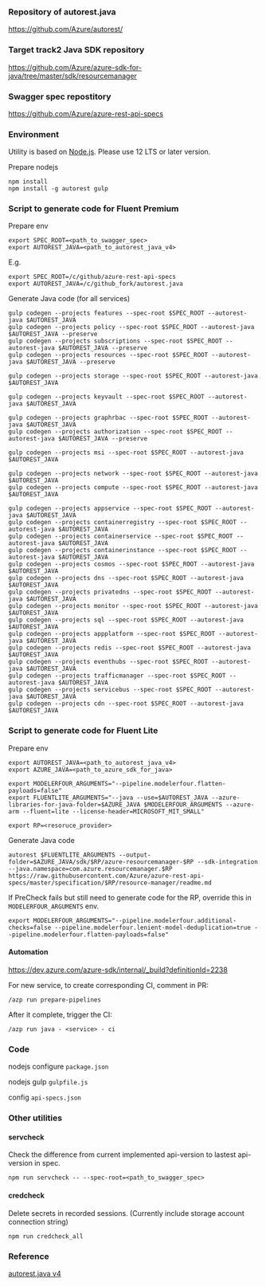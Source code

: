 ### Repository of autorest.java

https://github.com/Azure/autorest/

### Target track2 Java SDK repository

https://github.com/Azure/azure-sdk-for-java/tree/master/sdk/resourcemanager

### Swagger spec repostitory

https://github.com/Azure/azure-rest-api-specs

### Environment

Utility is based on [Node.js](https://nodejs.org/en/). Please use 12 LTS or later version.

Prepare nodejs

```
npm install
npm install -g autorest gulp
```

### Script to generate code for Fluent Premium

Prepare env

```
export SPEC_ROOT=<path_to_swagger_spec>
export AUTOREST_JAVA=<path_to_autorest_java_v4>
```

E.g.
```
export SPEC_ROOT=/c/github/azure-rest-api-specs
export AUTOREST_JAVA=/c/github_fork/autorest.java
```

Generate Java code (for all services)

```
gulp codegen --projects features --spec-root $SPEC_ROOT --autorest-java $AUTOREST_JAVA
gulp codegen --projects policy --spec-root $SPEC_ROOT --autorest-java $AUTOREST_JAVA --preserve
gulp codegen --projects subscriptions --spec-root $SPEC_ROOT --autorest-java $AUTOREST_JAVA --preserve
gulp codegen --projects resources --spec-root $SPEC_ROOT --autorest-java $AUTOREST_JAVA --preserve

gulp codegen --projects storage --spec-root $SPEC_ROOT --autorest-java $AUTOREST_JAVA

gulp codegen --projects keyvault --spec-root $SPEC_ROOT --autorest-java $AUTOREST_JAVA

gulp codegen --projects graphrbac --spec-root $SPEC_ROOT --autorest-java $AUTOREST_JAVA
gulp codegen --projects authorization --spec-root $SPEC_ROOT --autorest-java $AUTOREST_JAVA --preserve

gulp codegen --projects msi --spec-root $SPEC_ROOT --autorest-java $AUTOREST_JAVA

gulp codegen --projects network --spec-root $SPEC_ROOT --autorest-java $AUTOREST_JAVA
gulp codegen --projects compute --spec-root $SPEC_ROOT --autorest-java $AUTOREST_JAVA

gulp codegen --projects appservice --spec-root $SPEC_ROOT --autorest-java $AUTOREST_JAVA
gulp codegen --projects containerregistry --spec-root $SPEC_ROOT --autorest-java $AUTOREST_JAVA
gulp codegen --projects containerservice --spec-root $SPEC_ROOT --autorest-java $AUTOREST_JAVA
gulp codegen --projects containerinstance --spec-root $SPEC_ROOT --autorest-java $AUTOREST_JAVA
gulp codegen --projects cosmos --spec-root $SPEC_ROOT --autorest-java $AUTOREST_JAVA
gulp codegen --projects dns --spec-root $SPEC_ROOT --autorest-java $AUTOREST_JAVA
gulp codegen --projects privatedns --spec-root $SPEC_ROOT --autorest-java $AUTOREST_JAVA
gulp codegen --projects monitor --spec-root $SPEC_ROOT --autorest-java $AUTOREST_JAVA
gulp codegen --projects sql --spec-root $SPEC_ROOT --autorest-java $AUTOREST_JAVA
gulp codegen --projects appplatform --spec-root $SPEC_ROOT --autorest-java $AUTOREST_JAVA
gulp codegen --projects redis --spec-root $SPEC_ROOT --autorest-java $AUTOREST_JAVA
gulp codegen --projects eventhubs --spec-root $SPEC_ROOT --autorest-java $AUTOREST_JAVA
gulp codegen --projects trafficmanager --spec-root $SPEC_ROOT --autorest-java $AUTOREST_JAVA
gulp codegen --projects servicebus --spec-root $SPEC_ROOT --autorest-java $AUTOREST_JAVA
gulp codegen --projects cdn --spec-root $SPEC_ROOT --autorest-java $AUTOREST_JAVA
```

### Script to generate code for Fluent Lite

Prepare env

```
export AUTOREST_JAVA=<path_to_autorest_java_v4>
export AZURE_JAVA=<path_to_azure_sdk_for_java>

export MODELERFOUR_ARGUMENTS="--pipeline.modelerfour.flatten-payloads=false"
export FLUENTLITE_ARGUMENTS="--java --use=$AUTOREST_JAVA --azure-libraries-for-java-folder=$AZURE_JAVA $MODELERFOUR_ARGUMENTS --azure-arm --fluent=lite --license-header=MICROSOFT_MIT_SMALL"

export RP=<resoruce_provider>
```

Generate Java code

```
autorest $FLUENTLITE_ARGUMENTS --output-folder=$AZURE_JAVA/sdk/$RP/azure-resourcemanager-$RP --sdk-integration --java.namespace=com.azure.resourcemanager.$RP https://raw.githubusercontent.com/Azure/azure-rest-api-specs/master/specification/$RP/resource-manager/readme.md
```

If PreCheck fails but still need to generate code for the RP, override this in `MODELERFOUR_ARGUMENTS` env.

```
export MODELERFOUR_ARGUMENTS="--pipeline.modelerfour.additional-checks=false --pipeline.modelerfour.lenient-model-deduplication=true --pipeline.modelerfour.flatten-payloads=false"
```

#### Automation

https://dev.azure.com/azure-sdk/internal/_build?definitionId=2238

For new service, to create corresponding CI, comment in PR:

`/azp run prepare-pipelines`

After it complete, trigger the CI:

`/azp run java - <service> - ci`

### Code

nodejs configure `package.json`

nodejs gulp `gulpfile.js`

config `api-specs.json`

### Other utilities

#### servcheck

Check the difference from current implemented api-version to lastest api-version in spec.

`npm run servcheck -- --spec-root=<path_to_swagger_spec>`

#### credcheck

Delete secrets in recorded sessions. (Currently include storage account connection string)

`npm run credcheck_all`

### Reference

[autorest.java v4](autorest-java-v4.md)
